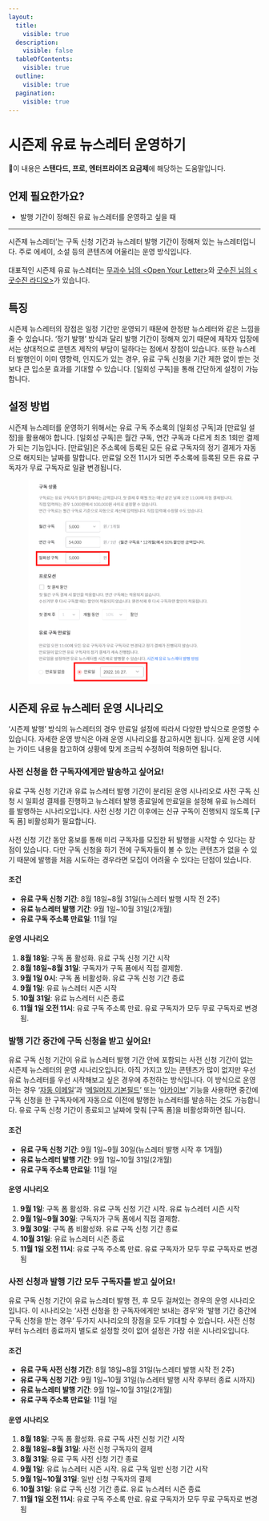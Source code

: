 ```yaml
---
layout:
  title:
    visible: true
  description:
    visible: false
  tableOfContents:
    visible: true
  outline:
    visible: true
  pagination:
    visible: true
---
```


# 시즌제 유료 뉴스레터 운영하기

💬이 내용은 **스탠다드, 프로, 엔터프라이즈 요금제**에 해당하는 도움말입니다.

## 언제 필요한가요?

* 발행 기간이 정해진 유료 뉴스레터를 운영하고 싶을 때

***

시즌제 뉴스레터’는 구독 신청 기간과 뉴스레터 발행 기간이 정해져 있는 뉴스레터입니다. 주로 에세이, 소설 등의 콘텐츠에 어울리는 운영 방식입니다.\
\
대표적인 시즌제 유료 뉴스레터는 [무과수 님의 \<Open Your Letter>](https://blog.stibee.com/2016%EB%85%84-%ED%94%84%EB%9D%BC%ED%95%98-%EB%B2%A0%EB%A5%BC%EB%A6%B0%EC%9C%BC%EB%A1%9C-%EA%B0%80%EB%8A%94-%ED%8B%B0%EC%BC%93-open-your-letter-e7eec0887191)와 [굿수진 님의 <굿수진 라디오>](https://blog.stibee.com/%ED%95%98%EC%99%80%EC%9D%B4%EC%97%90%EC%84%9C-%ED%8E%B8%EC%A7%80%ED%95%A0%EA%B2%8C%EC%9A%94-%EC%95%84%EC%82%AC%EC%9D%B4%EB%B3%BC-%ED%95%98%EB%82%98-%EC%82%AC%EC%A3%BC%EC%84%B8%EC%9A%94-cff1fe86bef7)가 있습니다.



## 특징 <a href="#h_a7e3417bd8" id="h_a7e3417bd8"></a>

시즌제 뉴스레터의 장점은 일정 기간만 운영되기 때문에 한정판 뉴스레터와 같은 느낌을 줄 수 있습니다. ‘정기 발행’ 방식과 달리 발행 기간이 정해져 있기 때문에 제작자 입장에서는 상대적으로 콘텐츠 제작의 부담이 덜하다는 점에서 장점이 있습니다. 또한 뉴스레터 발행인이 이미 영향력, 인지도가 있는 경우, 유료 구독 신청을 기간 제한 없이 받는 것보다 큰 입소문 효과를 기대할 수 있습니다. \[일회성 구독]을 통해 간단하게 설정이 가능합니다.&#x20;



## 설정 방법 <a href="#h_af97168c35" id="h_af97168c35"></a>

시즌제 뉴스레터를 운영하기 위해서는 유료 구독 주소록의 \[일회성 구독]과 \[만료일 설정]을 활용해야 합니다. \[일회성 구독]은 월간 구독, 연간 구독과 다르게 최초 1회만 결제가 되는 기능입니다. \[만료일]은 주소록에 등록된 모든 유료 구독자의 정기 결제가 자동으로 해지되는 날짜를 말합니다. 만료일 오전 11시가 되면 주소록에 등록된 모든 유료 구독자가 무료 구독자로 일괄 변경됩니다.

<figure><img src="../../.gitbook/assets/image (115).png" alt=""><figcaption></figcaption></figure>



## 시즌제 유료 뉴스레터 운영 시나리오 <a href="#h_8883102d14" id="h_8883102d14"></a>

‘시즌제 발행’ 방식의 뉴스레터의 경우 만료일 설정에 따라서 다양한 방식으로 운영할 수 있습니다. 자세한 운영 방식은 아래 운영 시나리오를 참고하시면 됩니다. 실제 운영 시에는 가이드 내용을 참고하여 상황에 맞게 조금씩 수정하여 적용하면 됩니다.



### 사전 신청을 한 구독자에게만 발송하고 싶어요! <a href="#h_d44c35ce7f" id="h_d44c35ce7f"></a>

유료 구독 신청 기간과 유료 뉴스레터 발행 기간이 분리된 운영 시나리오로 사전 구독 신청 시 일회성 결제를 진행하고 뉴스레터 발행 종료일에 만료일을 설정해 유료 뉴스레터를 발행하는 시나리오입니다. 사전 신청 기간 이후에는 신규 구독이 진행되지 않도록 \[구독 폼] 비활성화가 필요합니다.\
\
사전 신청 기간 동안 홍보를 통해 미리 구독자를 모집한 뒤 발행을 시작할 수 있다는 장점이 있습니다. 다만 구독 신청을 하기 전에 구독자들이 볼 수 있는 콘텐츠가 없을 수 있기 때문에 발행을 처음 시도하는 경우라면 모집이 어려울 수 있다는 단점이 있습니다.



#### **조건** <a href="#h_f19396760f" id="h_f19396760f"></a>

* **유료 구독 신청 기간**: 8월 18일\~8월 31일(뉴스레터 발행 시작 전 2주)
* **유료 뉴스레터 발행 기간**: 9월 1일\~10월 31일(2개월)
* **유료 구독 주소록 만료일**: 11월 1일

#### **운영 시나리오** <a href="#h_3563f6c2d5" id="h_3563f6c2d5"></a>

1. **8월 18일**: 구독 폼 활성화. 유료 구독 신청 기간 시작
2. **8월 18일\~8월 31일**: 구독자가 구독 폼에서 직접 결제함.
3. **9월 1일 0시**: 구독 폼 비활성화. 유료 구독 신청 기간 종료
4. **9월 1일**: 유료 뉴스레터 시즌 시작
5. **10월 31일**: 유료 뉴스레터 시즌 종료
6. **11월 1일 오전 11시**: 유료 구독 주소록 만료. 유료 구독자가 모두 무료 구독자로 변경됨.&#x20;



### 발행 기간 중간에 구독 신청을 받고 싶어요! <a href="#h_098ff8a23d" id="h_098ff8a23d"></a>

유료 구독 신청 기간이 유료 뉴스레터 발행 기간 안에 포함되는 사전 신청 기간이 없는 시즌제 뉴스레터의 운영 시나리오입니다. 아직 가지고 있는 콘텐츠가 많이 없지만 우선 유료 뉴스레터를 우선 시작해보고 싶은 경우에 추천하는 방식입니다. 이 방식으로 운영하는 경우 ‘[자동 이메일](https://help.stibee.com/hc/ko/articles/4756530141583)’과 ‘[메일머지 기본필드](https://help.stibee.com/hc/ko/articles/4756468325135)’ 또는 ‘[아카이브](https://help.stibee.com/hc/ko/articles/4756482526223)’ 기능을 사용하면 중간에 구독 신청을 한 구독자에게 자동으로 이전에 발행한 뉴스레터를 발송하는 것도 가능합니다. 유료 구독 신청 기간이 종료되고 날짜에 맞춰 \[구독 폼]을 비활성화하면 됩니다.



#### **조건** <a href="#h_a5c49acc55" id="h_a5c49acc55"></a>

* **유료 구독 신청 기간**: 9월 1일\~9월 30일(뉴스레터 발행 시작 후 1개월)
* **유료 뉴스레터 발행 기간**: 9월 1일\~10월 31일(2개월)
* **유료 구독 주소록 만료일**: 11월 1일

#### **운영 시나리오** <a href="#h_ead1bde5bb" id="h_ead1bde5bb"></a>

1. **9월 1일**: 구독 폼 활성화. 유료 구독 신청 기간 시작. 유료 뉴스레터 시즌 시작
2. **9월 1일\~9월 30일**: 구독자가 구독 폼에서 직접 결제함.
3. **9월 30일**: 구독 폼 비활성화. 유료 구독 신청 기간 종료
4. **10월 31일**: 유료 뉴스레터 시즌 종료
5. **11월 1일 오전 11시**: 유료 구독 주소록 만료. 유료 구독자가 모두 무료 구독자로 변경됨



### 사전 신청과 발행 기간 모두 구독자를 받고 싶어요! <a href="#h_1336e778a9" id="h_1336e778a9"></a>

유료 구독 신청 기간이 유료 뉴스레터 발행 전, 후 모두 걸쳐있는 경우의 운영 시나리오입니다. 이 시나리오는 ‘사전 신청을 한 구독자에게만 보내는 경우’와 ‘발행 기간 중간에 구독 신청을 받는 경우’ 두가지 시나리오의 장점을 모두 기대할 수 있습니다. 사전 신청부터 뉴스레터 종료까지 별도로 설정할 것이 없어 설정은 가장 쉬운 시나리오입니다.



#### **조건** <a href="#h_54d430faa1" id="h_54d430faa1"></a>

* **유료 구독 사전 신청 기간**: 8월 18일\~8월 31일(뉴스레터 발행 시작 전 2주)
* **유료 구독 신청 기간**: 9월 1일\~10월 31일(뉴스레터 발행 시작 후부터 종료 시까지)
* **유료 뉴스레터 발행 기간**: 9월 1일\~10월 31일(2개월)
* **유료 구독 주소록 만료일**: 11월 1일

#### **운영 시나리오** <a href="#h_a11e6d0046" id="h_a11e6d0046"></a>

1. **8월 18일**: 구독 폼 활성화. 유료 구독 사전 신청 기간 시작
2. **8월 18일\~8월 31일**: 사전 신청 구독자의 결제
3. **8월 31일**: 유료 구독 사전 신청 기간 종료
4. **9월 1일**: 유료 뉴스레터 시즌 시작. 유료 구독 일반 신청 기간 시작
5. **9월 1일\~10월 31일**: 일반 신청 구독자의 결제
6. **10월 31일**: 유료 구독 신청 기간 종료. 유료 뉴스레터 시즌 종료
7. **11월 1일 오전 11시**: 유료 구독 주소록 만료. 유료 구독자가 모두 무료 구독자로 변경됨
